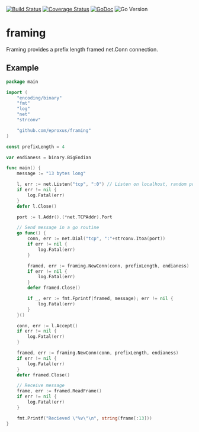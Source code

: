 [![Build Status](https://travis-ci.org/eproxus/framing.svg)](https://travis-ci.org/eproxus/framing)
[![Coverage Status](https://coveralls.io/repos/eproxus/framing/badge.svg?branch=master&service=github)](https://coveralls.io/github/eproxus/framing?branch=master)
[![GoDoc](https://godoc.org/github.com/eproxus/framing?status.svg)](https://godoc.org/github.com/eproxus/framing)
![Go Version](https://img.shields.io/badge/go-1.4-5272B4.svg)

# framing
Framing provides a prefix length framed net.Conn connection.

## Example

```go
package main

import (
    "encoding/binary"
    "fmt"
    "log"
    "net"
    "strconv"

    "github.com/eproxus/framing"
)

const prefixLength = 4

var endianess = binary.BigEndian

func main() {
    message := "13 bytes long"

    l, err := net.Listen("tcp", ":0") // Listen on localhost, random port
    if err != nil {
        log.Fatal(err)
    }
    defer l.Close()

    port := l.Addr().(*net.TCPAddr).Port

    // Send message in a go routine
    go func() {
        conn, err := net.Dial("tcp", ":"+strconv.Itoa(port))
        if err != nil {
            log.Fatal(err)
        }

        framed, err := framing.NewConn(conn, prefixLength, endianess)
        if err != nil {
            log.Fatal(err)
        }
        defer framed.Close()

        if _, err := fmt.Fprintf(framed, message); err != nil {
            log.Fatal(err)
        }
    }()

    conn, err := l.Accept()
    if err != nil {
        log.Fatal(err)
    }

    framed, err := framing.NewConn(conn, prefixLength, endianess)
    if err != nil {
        log.Fatal(err)
    }
    defer framed.Close()

    // Receive message
    frame, err := framed.ReadFrame()
    if err != nil {
        log.Fatal(err)
    }

    fmt.Printf("Recieved \"%v\"\n", string(frame[:13]))
}
```

